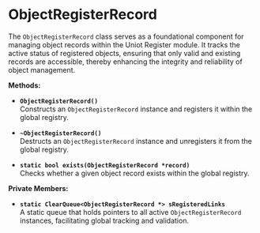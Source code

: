 # ObjectRegisterRecord

The `ObjectRegisterRecord` class serves as a foundational component for managing object records within the Uniot Register module. It tracks the active status of registered objects, ensuring that only valid and existing records are accessible, thereby enhancing the integrity and reliability of object management.

**Methods:**

* **`ObjectRegisterRecord()`**\
  Constructs an `ObjectRegisterRecord` instance and registers it within the global registry.

* **`~ObjectRegisterRecord()`**\
  Destructs an `ObjectRegisterRecord` instance and unregisters it from the global registry.

* **`static bool exists(ObjectRegisterRecord *record)`**\
  Checks whether a given object record exists within the global registry.

**Private Members:**

* **`static ClearQueue<ObjectRegisterRecord *> sRegisteredLinks`**\
  A static queue that holds pointers to all active `ObjectRegisterRecord` instances, facilitating global tracking and validation.
